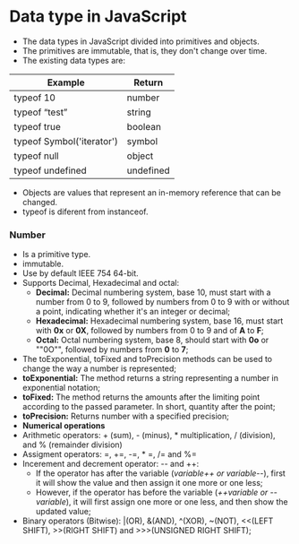 # Data type in JavaScript

- The data types in JavaScript divided into primitives and objects.
- The primitives are immutable, that is, they don't change over time.
- The  existing data types are:

| Example | Return |
| -------------------- | --------------------- |
| typeof 10 | number |
| typeof “test” | string |
| typeof true | boolean |
| typeof Symbol('iterator') | symbol |
| typeof null | object |
| typeof undefined | undefined |

- Objects are values that represent an in-memory reference that can be changed.
- typeof is diferent from instanceof.


### Number

- Is a primitive type.
- immutable.
- Use by default IEEE 754 64-bit.
- Supports Decimal, Hexadecimal and octal:
  - **Decimal:** Decimal numbering system, base 10, must start with a number from 0 to 9, followed by numbers from 0 to 9 with or without a point, indicating whether it's an integer or decimal;
  - **Hexadecimal:** Hexadecimal numbering system, base 16, must start with **0x** or **0X**, followed by numbers from 0 to 9 and of **A** to **F**;
  - **Octal:** Octal numbering system, base 8, should start with **0o** or ""0O"", followed  by numbers from **0** to **7**;
 - The toExponential, toFixed and toPrecision methods can be used to change the way a number is represented;
  - **toExponential:** The method returns a string representing a number in exponential notation;
  - **toFixed:** The method returns the amounts after the limiting point according to the passed parameter. In short, quantity after the point;
  - **toPrecision:** Returns number with a specified precision;
 - **Numerical operations**
  - Arithmetic operators: + (sum), - (minus), * multiplication, / (division), and % (remainder division)
  - Assigment operators: =, +=, -=, * =, /= and %=
  - Incerement and decrement operator: -- and ++:
    - If the operator has after the variable (*variable++ or variable--*), first it will show the value and then assign it one more or one less;
    - However, if the operator has before the variable (*++variable or --variable*), it will first assign one more or one less, and then show the updated value;
  - Binary operators (Bitwise): |(OR), &(AND), ^(XOR), ~(NOT), <<(LEFT SHIFT), >>(RIGHT SHIFT) and >>>(UNSIGNED RIGHT SHIFT);
